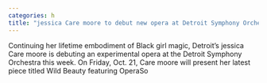 ```yaml
---
categories: h
title: "jessica Care moore to debut new opera at Detroit Symphony Orchestra"
---
```


      
      

      
            
   Continuing her lifetime embodiment of Black girl magic, Detroit’s jessica Care moore is debuting an experimental opera at the Detroit Symphony Orchestra this week. On Friday, Oct. 21, Care moore will present her latest piece titled Wild Beauty featuring OperaSo